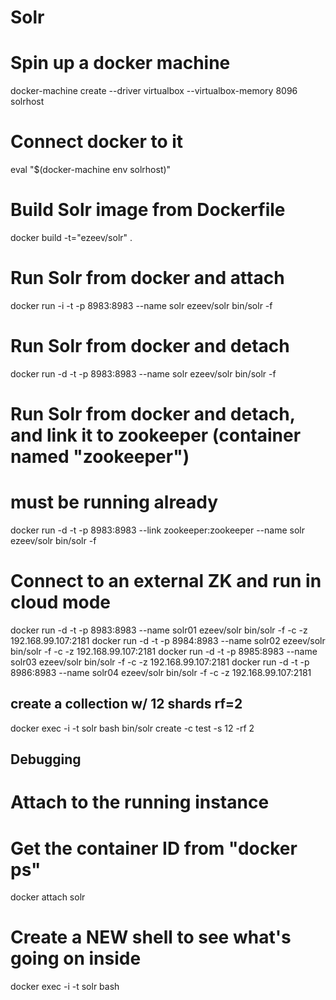 # Solr

# Spin up a docker machine
docker-machine create --driver virtualbox --virtualbox-memory 8096 solrhost

# Connect docker to it
eval "$(docker-machine env solrhost)"


# Build Solr image from Dockerfile
docker build -t="ezeev/solr" .

# Run Solr from docker and attach
docker run -i -t -p 8983:8983 --name solr ezeev/solr bin/solr -f

# Run Solr from docker and detach
docker run -d -t -p 8983:8983 --name solr ezeev/solr bin/solr -f

# Run Solr from docker and detach, and link it to zookeeper (container named "zookeeper")
# must be running already
docker run -d -t -p 8983:8983 --link zookeeper:zookeeper --name solr ezeev/solr bin/solr -f

# Connect to an external ZK and run in cloud mode
docker run -d -t -p 8983:8983 --name solr01 ezeev/solr bin/solr -f -c -z 192.168.99.107:2181
docker run -d -t -p 8984:8983 --name solr02 ezeev/solr bin/solr -f -c -z 192.168.99.107:2181
docker run -d -t -p 8985:8983 --name solr03 ezeev/solr bin/solr -f -c -z 192.168.99.107:2181
docker run -d -t -p 8986:8983 --name solr04 ezeev/solr bin/solr -f -c -z 192.168.99.107:2181

## create a collection w/ 12 shards rf=2
docker exec -i -t solr bash
bin/solr create -c test -s 12 -rf 2

## Debugging

# Attach to the running instance
# Get the container ID from "docker ps"
docker attach solr
 
# Create a NEW shell to see what's going on inside
docker exec -i -t solr bash
 
 
 
 